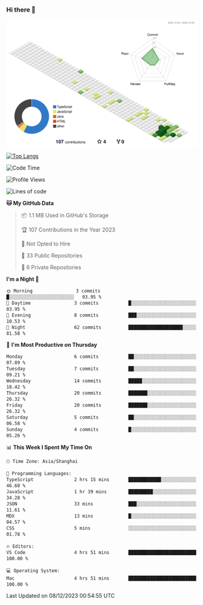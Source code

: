### Hi there 👋

![](./profile-3d-contrib/profile-green-animate.svg)

 

[![Top Langs](https://github-readme-stats.vercel.app/api/top-langs/?username=RunnningDogg)](https://github.com/anuraghazra/github-readme-stats)


 

<!--START_SECTION:waka-->
![Code Time](http://img.shields.io/badge/Code%20Time-28%20hrs%2056%20mins-blue)

![Profile Views](http://img.shields.io/badge/Profile%20Views-27-blue)

![Lines of code](https://img.shields.io/badge/From%20Hello%20World%20I%27ve%20Written-200.4%20thousand%20lines%20of%20code-blue)

**🐱 My GitHub Data** 

> 📦 1.1 MB Used in GitHub's Storage 
 > 
> 🏆 107 Contributions in the Year 2023
 > 
> 🚫 Not Opted to Hire
 > 
> 📜 33 Public Repositories 
 > 
> 🔑 6 Private Repositories 
 > 
**I'm a Night 🦉** 

```text
🌞 Morning                3 commits           █░░░░░░░░░░░░░░░░░░░░░░░░   03.95 % 
🌆 Daytime                3 commits           █░░░░░░░░░░░░░░░░░░░░░░░░   03.95 % 
🌃 Evening                8 commits           ███░░░░░░░░░░░░░░░░░░░░░░   10.53 % 
🌙 Night                  62 commits          ████████████████████░░░░░   81.58 % 
```
📅 **I'm Most Productive on Thursday** 

```text
Monday                   6 commits           ██░░░░░░░░░░░░░░░░░░░░░░░   07.89 % 
Tuesday                  7 commits           ██░░░░░░░░░░░░░░░░░░░░░░░   09.21 % 
Wednesday                14 commits          █████░░░░░░░░░░░░░░░░░░░░   18.42 % 
Thursday                 20 commits          ███████░░░░░░░░░░░░░░░░░░   26.32 % 
Friday                   20 commits          ███████░░░░░░░░░░░░░░░░░░   26.32 % 
Saturday                 5 commits           ██░░░░░░░░░░░░░░░░░░░░░░░   06.58 % 
Sunday                   4 commits           █░░░░░░░░░░░░░░░░░░░░░░░░   05.26 % 
```


📊 **This Week I Spent My Time On** 

```text
🕑︎ Time Zone: Asia/Shanghai

💬 Programming Languages: 
TypeScript               2 hrs 15 mins       ████████████░░░░░░░░░░░░░   46.60 % 
JavaScript               1 hr 39 mins        █████████░░░░░░░░░░░░░░░░   34.28 % 
JSON                     33 mins             ███░░░░░░░░░░░░░░░░░░░░░░   11.61 % 
MDX                      13 mins             █░░░░░░░░░░░░░░░░░░░░░░░░   04.57 % 
CSS                      5 mins              ░░░░░░░░░░░░░░░░░░░░░░░░░   01.78 % 

🔥 Editors: 
VS Code                  4 hrs 51 mins       █████████████████████████   100.00 % 

💻 Operating System: 
Mac                      4 hrs 51 mins       █████████████████████████   100.00 % 
```


 Last Updated on 08/12/2023 00:54:55 UTC
<!--END_SECTION:waka-->
